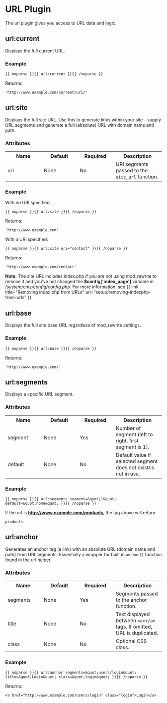 # URL Plugin

The url plugin gives you access to URL data and logic.

## url:current

Displays the full current URL.

### Example

	{{ noparse }}{{ url:current }}{{ /noparse }}

Returns:

	'http://www.example.com/current/uri/'

## url:site

Displays the full site URL. Use this to generate links within your site - supply URL segments and generate a full (absolute) URL with domain name and path.

### Attributes

<table cellpadding="0" cellspacing="0">
	<tbody>
		<tr>
			<th>Name</th>
			<th>Default</th>
			<th>Required</th>
			<th>Description</th>
		</tr>
		<tr>
			<td width="100">uri</td>
			<td width="100">None</td>
			<td width="100">No</td>
			<td>URI segments passed to the <code>site_url</code> function.</td>
		</tr>
	</tbody>
</table>

### Example

With no URI specified:

	{{ noparse }}{{ url:site }}{{ /noparse }}

Returns:

	'http://www.example.com'

With a URI specified:

	{{ noparse }}{{ url:site uri="contact" }}{{ /noparse }}

Returns:

	'http://www.example.com/contact'

<div class="tip"><strong>Note:</strong> The site URL includes index.php if you are not using mod_rewrite to remove it and you've not changed the <strong>$config['index_page']</strong> variable in <dfn>/system/cms/config/config.php</dfn>. For more information, see {{ link title="Removing index.php from URLs" uri="setup/removing-indexphp-from-urls" }}.</div>

## url:base

Displays the full site base URL regardless of mod_rewrite settings.

### Example

	{{ noparse }}{{ url:base }}{{ /noparse }}

Returns:

	'http://www.example.com/'

## url:segments

Displays a specific URL segment.

### Attributes

<table cellpadding="0" cellspacing="0">
	<tbody>
		<tr>
			<th width="100">Name</th>
			<th width="100">Default</th>
			<th width="100">Required</th>
			<th>Description</th>
		</tr>
		<tr>
			<td>segment</td>
			<td>None</td>
			<td>Yes</td>
			<td>Number of segment (left to right, first segment is 1).</td>
		</tr>
		<tr>
			<td>default</td>
			<td>None</td>
			<td>No</td>
			<td>Default value if selected segment does not exist/is not in use.</td>
		</tr>
	</tbody>
</table>

### Example

	{{ noparse }}{{ url:segments segment=&quot;1&quot; default=&quot;home&quot; }}{{ /noparse }}

If the url is __http://www.example.com/products__, the tag above will return:

	products

## url:anchor

Generates an anchor tag (a link) with an absolute URL (domain name and path) from URI segments. Essentially a wrapper for built in `anchor()` function found in the url helper.

### Attributes

<table cellpadding="0" cellspacing="0">
	<tbody>
		<tr>
			<th width="100">Name</th>
			<th width="100">Default</th>
			<th width="100">Required</th>
			<th>Description</th>
		</tr>
		<tr>
			<td>segments</td>
			<td>None</td>
			<td>Yes</td>
			<td>Segments passed to the anchor function.</td>
		</tr>
		<tr>
			<td>title</td>
			<td>None</td>
			<td>No</td>
			<td>Text displayed between <code>&lt;a&gt;&lt;/a&gt;</code> tags. If omitted, URL is duplicated.</td>
		</tr>
		<tr>
			<td>class</td>
			<td>None</td>
			<td>No</td>
			<td>Optional CSS class.</td>
		</tr>
	</tbody>
</table>

### Example

	{{ noparse }}{{ url:anchor segments=&quot;users/login&quot; title=&quot;Login&quot; class=&quot;login&quot; }}{{ /noparse }}
	
Returns:

	<a href="http://www.example.com/users/login" class="login">Login</a>
